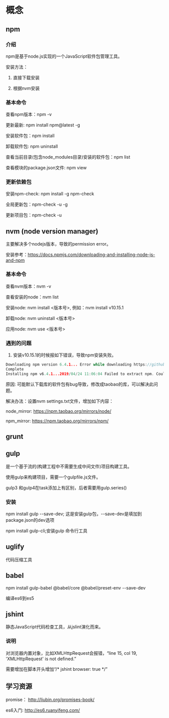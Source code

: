 # 概念
## npm

### 介绍

npm是基于node.js实现的一个JavaScript软件包管理工具。

安装方法：

1. 直接下载安装

2. 根据nvm安装

### 基本命令

查看npm版本：npm -v

更新最新: npm install npm@latest -g

安装软件包：npm install <module name>
  
卸载软件包: npm uninstall <module name>  

查看当前目录(包含node_modules目录)安装的软件包：npm list

查看模块的package.json文件: npm view <module name>
  
### 更新依赖包

安装npm-check: npm install -g npm-check

全局更新包：npm-check -u -g

更新项目包：npm-check -u



## nvm (node version manager)

主要解决多个nodejs版本，导致的permission error。

安装参考：https://docs.npmjs.com/downloading-and-installing-node-js-and-npm

### 基本命令

查看nvm版本：nvm -v

查看安装的node：nvm list

安装node: nvm install <版本号>, 例如：nvm install v10.15.1

卸载node: nvm uninstall <版本号>

应用node: nvm use <版本号>

### 遇到的问题

1. 安装v10.15.1的时候报如下错误，导致npm安装失败。

```c
Downloading npm version 6.4.1... Error while downloading https://github.com/npm/cli/archive/v6.4.1.zip - unexpected EOF
Complete
Installing npm v6.4.1...2019/04/24 11:06:04 Failed to extract npm. Could not find C:\Users\Administrator\AppData\Roaming\nvm\temp\nvm-npm\npm-6.4.1\bin
```
原因: 可能默认下载库的软件包有bug导致，修改成taobao的库，可以解决此问题。

解决办法：设置nvm settings.txt文件，增加如下内容：

node_mirror: https://npm.taobao.org/mirrors/node/

npm_mirror: https://npm.taobao.org/mirrors/npm/
   
## grunt

## gulp

是一个基于流的(构建工程中不需要生成中间文件)项目构建工具。

使用gulp来构建项目，需要一个gulpfile.js文件。

gulp3 和gulp4在task添加上有区别，后者需要用gulp.series()

### 安装

npm install gulp --save-dev; 这是安装gulp包，--save-dev是填加到package.json的dev选项

npm install gulp-cli;安装gulp 命令行工具



## uglify

代码压缩工具

## babel

npm install gulp-babel @babel/core @babel/preset-env --save-dev

编译es6到es5

## jshint

静态JavaScript代码检查工具，从jslint演化而来。

### 说明

对浏览器内置对象，比如XMLHttpRequest会报错，“line 15, col 19, 'XMLHttpRequest' is not defined.”

需要增加在脚本开头增加“/* jshint browser: true */”

## 学习资源

promise：
http://liubin.org/promises-book/

es6入门:
http://es6.ruanyifeng.com/

